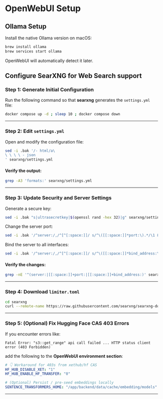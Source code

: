 # OpenWebUI Setup

## Ollama Setup

Install the native Ollama version on macOS:

```bash
brew install ollama
brew services start ollama
```

OpenWebUI will automatically detect it later.

## Configure SearXNG for Web Search support

### Step 1: Generate Initial Configuration

Run the following command so that **searxng** generates the `settings.yml` file:

```bash
docker compose up -d ; sleep 10 ; docker compose down
```

---

### Step 2: Edit `settings.yml`

Open and modify the configuration file:

```bash
sed -i .bak '/- html/a\
\ \ \ \ - json
' searxng/settings.yml
```

#### Verify the output:

```bash
grep -A3 'formats:' searxng/settings.yml
```

---

### Step 3: Update Security and Server Settings

Generate a secure key:

```bash
sed -i .bak "s|ultrasecretkey|$(openssl rand -hex 32)|g" searxng/settings.yml
```

Change the server port:

```bash
sed -i .bak '/^server:/,/^[^[:space:]]/ s/^\([[:space:]]*port:\).*/\1 8080/' searxng/settings.yml
```

Bind the server to all interfaces:

```bash
sed -i .bak '/^server:/,/^[^[:space:]]/ s/^\([[:space:]]*bind_address:\).*/\1 "0.0.0.0"/' searxng/settings.yml
```

#### Verify the changes:

```bash
grep -nE '^(server:|[[:space:]]+port:|[[:space:]]+bind_address:)' searxng/settings.yml
```

---

### Step 4: Download `limiter.toml`

```bash
cd searxng
curl --remote-name https://raw.githubusercontent.com/searxng/searxng-docker/refs/heads/master/searxng/limiter.toml
```

---

### Step 5: (Optional) Fix Hugging Face CAS 403 Errors

If you encounter errors like:

```
Fatal Error: "s3::get_range" api call failed ... HTTP status client error (403 Forbidden)
```

add the following to the **OpenWebUI environment section**:

```yaml
# 👇 Workaround for 403s from xethub/hf CAS
HF_HUB_DISABLE_XET: "1"
HF_HUB_ENABLE_HF_TRANSFER: "0"

# (Optional) Persist / pre-seed embeddings locally
SENTENCE_TRANSFORMERS_HOME: "/app/backend/data/cache/embedding/models"
```

---
